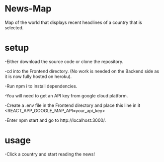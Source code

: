 # News-Map

Map of the world that displays recent headlines of a country that is selected.


# setup

-Either download the source code or clone the repository.

-cd into the Frontend directory. (No work is needed on the Backend side as it is now fully hosted on heroku).

-Run npm i to install dependencies.

-You will need to get an API key from google cloud platform.

-Create a .env file in the Frontend directory and place this line in it <REACT_APP_GOOGLE_MAP_API=your_api_key> 

-Enter npm start and go to http://localhost:3000/.

# usage

-Click a country and start reading the news!
